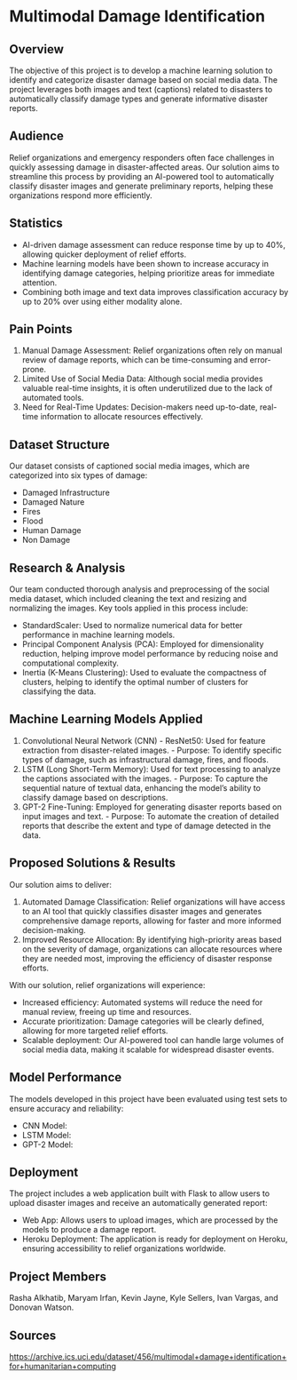 # Multimodal Damage Identification

## Overview
The objective of this project is to develop a machine learning solution to identify and categorize disaster damage based on social media data. The project leverages both images and text (captions) related to disasters to automatically classify damage types and generate informative disaster reports.

## Audience
Relief organizations and emergency responders often face challenges in quickly assessing damage in disaster-affected areas. Our solution aims to streamline this process by providing an AI-powered tool to automatically classify disaster images and generate preliminary reports, helping these organizations respond more efficiently.

## Statistics
  - AI-driven damage assessment can reduce response time by up to 40%, allowing quicker deployment of relief efforts.
  - Machine learning models have been shown to increase accuracy in identifying damage categories, helping prioritize areas for immediate attention.
  - Combining both image and text data improves classification accuracy by up to 20% over using either modality alone.

## Pain Points
  1. Manual Damage Assessment: Relief organizations often rely on manual review of damage reports, which can be time-consuming and error-prone.
  2. Limited Use of Social Media Data: Although social media provides valuable real-time insights, it is often underutilized due to the lack of automated tools.
  3. Need for Real-Time Updates: Decision-makers need up-to-date, real-time information to allocate resources effectively.

## Dataset Structure
Our dataset consists of captioned social media images, which are categorized into six types of damage:
  - Damaged Infrastructure
  - Damaged Nature
  - Fires
  - Flood
  - Human Damage
  - Non Damage

## Research & Analysis
Our team conducted thorough analysis and preprocessing of the social media dataset, which included cleaning the text and resizing and normalizing the images. Key tools applied in this process include:

  - StandardScaler: Used to normalize numerical data for better performance in machine learning models.
  - Principal Component Analysis (PCA): Employed for dimensionality reduction, helping improve model performance by reducing noise and computational complexity.
  - Inertia (K-Means Clustering): Used to evaluate the compactness of clusters, helping to identify the optimal number of clusters for classifying the data.

## Machine Learning Models Applied
  1. Convolutional Neural Network (CNN) - ResNet50: Used for feature extraction from disaster-related images.
    - Purpose: To identify specific types of damage, such as infrastructural damage, fires, and floods.
  2. LSTM (Long Short-Term Memory): Used for text processing to analyze the captions associated with the images.
    - Purpose: To capture the sequential nature of textual data, enhancing the model’s ability to classify damage based on descriptions.
  3. GPT-2 Fine-Tuning: Employed for generating disaster reports based on input images and text.
    - Purpose: To automate the creation of detailed reports that describe the extent and type of damage detected in the data.

## Proposed Solutions & Results
Our solution aims to deliver:

  1. Automated Damage Classification: Relief organizations will have access to an AI tool that quickly classifies disaster images and generates comprehensive damage reports, allowing for faster and more informed decision-making.
  2. Improved Resource Allocation: By identifying high-priority areas based on the severity of damage, organizations can allocate resources where they are needed most, improving the efficiency of disaster response efforts.

With our solution, relief organizations will experience:
  - Increased efficiency: Automated systems will reduce the need for manual review, freeing up time and resources.
  - Accurate prioritization: Damage categories will be clearly defined, allowing for more targeted relief efforts.
  - Scalable deployment: Our AI-powered tool can handle large volumes of social media data, making it scalable for widespread disaster events.

## Model Performance
The models developed in this project have been evaluated using test sets to ensure accuracy and reliability:

  - CNN Model:
  - LSTM Model:
  - GPT-2 Model:

## Deployment
The project includes a web application built with Flask to allow users to upload disaster images and receive an automatically generated report:

  - Web App: Allows users to upload images, which are processed by the models to produce a damage report.
  - Heroku Deployment: The application is ready for deployment on Heroku, ensuring accessibility to relief organizations worldwide.

## Project Members

Rasha Alkhatib, Maryam Irfan, Kevin Jayne, Kyle Sellers, Ivan Vargas, and Donovan Watson.

## Sources

https://archive.ics.uci.edu/dataset/456/multimodal+damage+identification+for+humanitarian+computing

